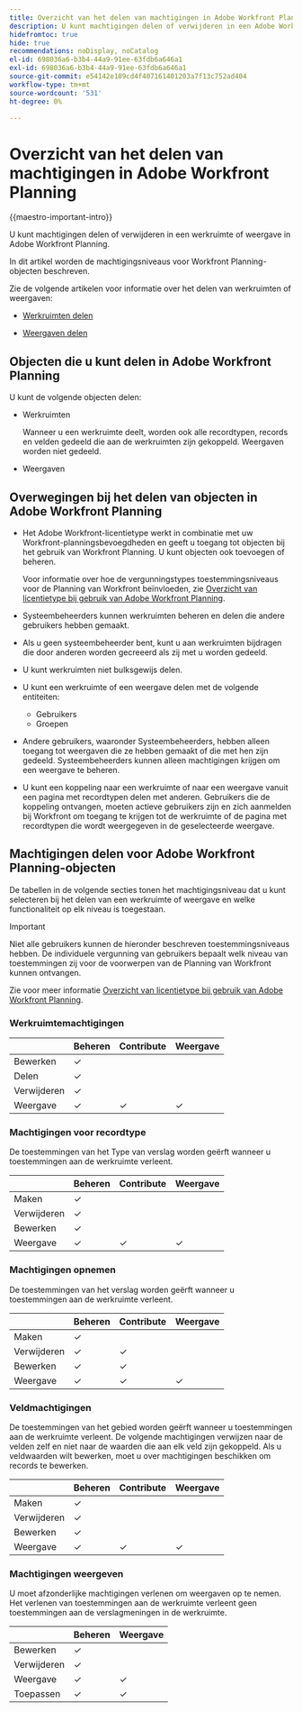 ```yaml
---
title: Overzicht van het delen van machtigingen in Adobe Workfront Planning
description: U kunt machtigingen delen of verwijderen in een Adobe Workfront-werkruimte of -weergave voor planning.
hidefromtoc: true
hide: true
recommendations: noDisplay, noCatalog
el-id: 698036a6-b3b4-44a9-91ee-63fdb6a646a1
exl-id: 698036a6-b3b4-44a9-91ee-63fdb6a646a1
source-git-commit: e54142e189cd4f407161401203a7f13c752ad404
workflow-type: tm+mt
source-wordcount: '531'
ht-degree: 0%

---
```


<!--update the metadata with real things when making this public; also update the description with something like this: Not all users in the organization have the same access and permissions to use Adobe Workfront Planning. This article describes the levels of access that users could have to Adobe Workfront Planning. -->

<!--over time, this article should look like this one does: https://eperienceleague.adobe.com/docs/workfront/using/basics/grant-request-object-permissions/sharing-permissions-on-objects-overview.html?lang=en-->

# Overzicht van het delen van machtigingen in Adobe Workfront Planning

{{maestro-important-intro}}

U kunt machtigingen delen of verwijderen in een werkruimte of weergave in Adobe Workfront Planning.

In dit artikel worden de machtigingsniveaus voor Workfront Planning-objecten beschreven.

Zie de volgende artikelen voor informatie over het delen van werkruimten of weergaven:

* [Werkruimten delen](/help/quicksilver/maestro/access/share-workspaces.md)

* [Weergaven delen](/help/quicksilver/maestro/access/share-views.md)

## Objecten die u kunt delen in Adobe Workfront Planning

U kunt de volgende objecten delen:

* Werkruimten

  Wanneer u een werkruimte deelt, worden ook alle recordtypen, records en velden gedeeld die aan de werkruimten zijn gekoppeld. Weergaven worden niet gedeeld.

* Weergaven

## Overwegingen bij het delen van objecten in Adobe Workfront Planning

* Het Adobe Workfront-licentietype werkt in combinatie met uw Workfront-planningsbevoegdheden en geeft u toegang tot objecten bij het gebruik van Workfront Planning. U kunt objecten ook toevoegen of beheren.

  Voor informatie over hoe de vergunningstypes toestemmingsniveaus voor de Planning van Workfront beïnvloeden, zie [Overzicht van licentietype bij gebruik van Adobe Workfront Planning](/help/quicksilver/maestro/access/license-type-overview.md).
* Systeembeheerders kunnen werkruimten beheren en delen die andere gebruikers hebben gemaakt.
* Als u geen systeembeheerder bent, kunt u aan werkruimten bijdragen die door anderen worden gecreeerd als zij met u worden gedeeld.
* U kunt werkruimten niet bulksgewijs delen.
* U kunt een werkruimte of een weergave delen met de volgende entiteiten:
   * Gebruikers
   * Groepen
* Andere gebruikers, waaronder Systeembeheerders, hebben alleen toegang tot weergaven die ze hebben gemaakt of die met hen zijn gedeeld. Systeembeheerders kunnen alleen machtigingen krijgen om een weergave te beheren.
* U kunt een koppeling naar een werkruimte of naar een weergave vanuit een pagina met recordtypen delen met anderen. Gebruikers die de koppeling ontvangen, moeten actieve gebruikers zijn en zich aanmelden bij Workfront om toegang te krijgen tot de werkruimte of de pagina met recordtypen die wordt weergegeven in de geselecteerde weergave.

## Machtigingen delen voor Adobe Workfront Planning-objecten

De tabellen in de volgende secties tonen het machtigingsniveau dat u kunt selecteren bij het delen van een werkruimte of weergave en welke functionaliteit op elk niveau is toegestaan.

>[!IMPORTANT]
>
>Niet alle gebruikers kunnen de hieronder beschreven toestemmingsniveaus hebben. De individuele vergunning van gebruikers bepaalt welk niveau van toestemmingen zij voor de voorwerpen van de Planning van Workfront kunnen ontvangen.
>
>Zie voor meer informatie [Overzicht van licentietype bij gebruik van Adobe Workfront Planning](/help/quicksilver/maestro/access/license-type-overview.md).


### Werkruimtemachtigingen

|        | Beheren | Contribute | Weergave |
|--------|--------|------------|-------|
| Bewerken | ✓ |            |       |
| Delen | ✓ |            |       |
| Verwijderen | ✓ |            |       |
| Weergave | ✓ | ✓ | ✓ |

### Machtigingen voor recordtype

De toestemmingen van het Type van verslag worden geërft wanneer u toestemmingen aan de werkruimte verleent.

|        | Beheren | Contribute | Weergave |
|--------|--------|------------|-------|
| Maken | ✓ |            |       |
| Verwijderen | ✓ |            |       |
| Bewerken | ✓ |            |       |
| Weergave | ✓ | ✓ | ✓ |

### Machtigingen opnemen

De toestemmingen van het verslag worden geërft wanneer u toestemmingen aan de werkruimte verleent.

|        | Beheren | Contribute | Weergave |
|--------|--------|------------|-------|
| Maken | ✓ |            |       |
| Verwijderen | ✓ | ✓ |       |
| Bewerken | ✓ | ✓ |       |
| Weergave | ✓ | ✓ | ✓ |

### Veldmachtigingen

De toestemmingen van het gebied worden geërft wanneer u toestemmingen aan de werkruimte verleent.
De volgende machtigingen verwijzen naar de velden zelf en niet naar de waarden die aan elk veld zijn gekoppeld. Als u veldwaarden wilt bewerken, moet u over machtigingen beschikken om records te bewerken.

|        | Beheren | Contribute | Weergave |
|--------|--------|------------|-------|
| Maken | ✓ |            |       |
| Verwijderen | ✓ |            |       |
| Bewerken | ✓ |            |       |
| Weergave | ✓ | ✓ | ✓ |


### Machtigingen weergeven

U moet afzonderlijke machtigingen verlenen om weergaven op te nemen. Het verlenen van toestemmingen aan de werkruimte verleent geen toestemmingen aan de verslagmeningen in de werkruimte.

|        | Beheren | Weergave |
|--------|--------|-------|
| Bewerken | ✓ |       |
| Verwijderen | ✓ |       |
| Weergave | ✓ | ✓ |
| Toepassen | ✓ | ✓ |
